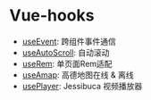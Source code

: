 # Vue-hooks

- [useEvent](./useEvent.md): 跨组件事件通信
- [useAutoScroll](./useAutoScroll.md): 自动滚动
- [useRem](./useRem.md): 单页面Rem适配
- [useAmap](./useAmap.md): 高德地图在线 & 离线
- [usePlayer](./usePlayer.md): Jessibuca 视频播放器
